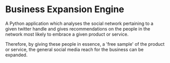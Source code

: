 # Business Expansion Engine

A Python application which analyses the social network pertaining to a given twitter handle and gives recommendations on the people in the network most likely to embrace a given product or service.

Therefore, by giving these people in essence, a 'free sample' of the product or service, the general social media reach for the business can be expanded. 

